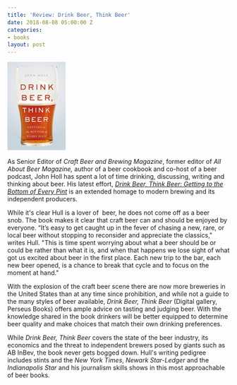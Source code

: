 ```yaml
---
title: 'Review: Drink Beer, Think Beer'
date: 2018-08-08 05:00:00 Z
categories:
- books
layout: post
---
```


![Drink Beer, Think Beer review](/assets/images/41KCrGfaijL-132x200.jpg)

As Senior Editor of _Craft Beer and Brewing Magazine_, former editor of _All About Beer Magazine,_ author of a beer cookbook and co-host of a beer podcast, John Holl has spent a lot of time drinking, discussing, writing and thinking about beer. His latest effort, [_Drink Beer, Think Beer: Getting to the Bottom of Every Pint_](https://amzn.to/2nln4eK) is an extended homage to modern brewing and its independent producers.

While it's clear Hull is a lover of  beer, he does not come off as a beer snob. The book makes it clear that craft beer can and should be enjoyed by everyone. “It’s easy to get caught up in the fever of chasing a new, rare, or local beer without stopping to reconsider and appreciate the classics," writes Hull. "This is time spent worrying about what a beer should be or could be rather than what it is, and when that happens we lose sight of what got us excited about beer in the first place. Each new trip to the bar, each new beer opened, is a chance to break that cycle and to focus on the moment at hand."

With the explosion of the craft beer scene there are now more breweries in the United States than at any time since prohibition, and while not a guide to the many styles of beer available, _Drink Beer, Think Beer_ (Digital gallery, Perseus Books) offers ample advice on tasting and judging beer. With the knowledge shared in the book drinkers will be better equipped to determine beer quality and make choices that match their own drinking preferences.

While _Drink Beer, Think Beer_ covers the state of the beer industry, its economics and the threat to independent brewers posed by giants such as AB InBev, the book never gets bogged down. Hull's writing pedigree includes stints and the _New York Times_, _Newark Star-Ledger_ and the _Indianapolis Star_ and his journalism skills shows in this most approachable of beer books.
